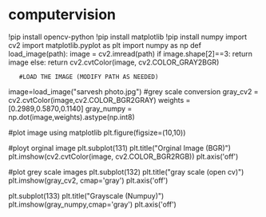 # computervision
!pip install opencv-python
!pip install matplotlib
!pip install numpy
import cv2
import matplotlib.pyplot as plt
import numpy as np
def load_image(path):
    image = cv2.imread(path)
    if image.shape[2]==3:
       return image
    else:
       return cv2.cvtColor(image, cv2.COLOR_GRAY2BGR)


       #LOAD THE IMAGE (MODIFY PATH AS NEEDED)
image=load_image("sarvesh photo.jpg")
#grey scale conversion
gray_cv2 = cv2.cvtColor(image,cv2.COLOR_BGR2GRAY)
weights = [0.2989,0.5870,0.1140]
gray_numpy = np.dot(image,weights).astype(np.int8)

#plot image using matplotlib
plt.figure(figsize=(10,10))

#ployt orginal image
plt.subplot(131)
plt.title("Orginal Image (BGR)")
plt.imshow(cv2.cvtColor(image, cv2.COLOR_BGR2RGB))
plt.axis('off')

#plot grey scale images
plt.subplot(132)
plt.title("gray scale (open cv)")
plt.imshow(gray_cv2, cmap='gray')
plt.axis('off')

plt.subplot(133)
plt.title("Grayscale (Numpuy)")
plt.imshow(gray_numpy,cmap='gray')
plt.axis('off')

                                    
